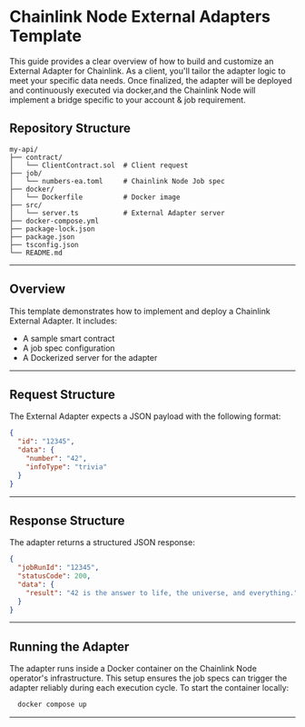 # Chainlink Node External Adapters Template
This guide provides a clear overview of how to build and customize an External Adapter for Chainlink. As a client, you'll tailor the adapter logic to meet your specific data needs. Once finalized, the adapter will be deployed and continuously executed via docker,and the Chainlink Node will implement a bridge specific to your account & job requirement.


## Repository Structure
```
my-api/
├── contract/
│   └── ClientContract.sol  # Client request
├── job/
│   └── numbers-ea.toml     # Chainlink Node Job spec
├── docker/
│   └── Dockerfile          # Docker image
├── src/
│   └── server.ts           # External Adapter server
├── docker-compose.yml
├── package-lock.json
├── package.json
├── tsconfig.json
└── README.md
```
---

## Overview
This template demonstrates how to implement and deploy a Chainlink External Adapter. It includes:
- A sample smart contract
- A job spec configuration
- A Dockerized server for the adapter
---

## Request Structure
The External Adapter expects a JSON payload with the following format:
```json
{
  "id": "12345",
  "data": {
    "number": "42",
    "infoType": "trivia"
  }
}
```
---
## Response Structure
The adapter returns a structured JSON response:
```json
{
  "jobRunId": "12345",
  "statusCode": 200,
  "data": {
    "result": "42 is the answer to life, the universe, and everything." #Woohoo!
  }
}
```

---
## Running the Adapter
The adapter runs inside a Docker container on the Chainlink Node operator's infrastructure. This setup ensures the job specs can trigger the adapter reliably during each execution cycle.
To start the container locally:

```bash
  docker compose up
```

---
